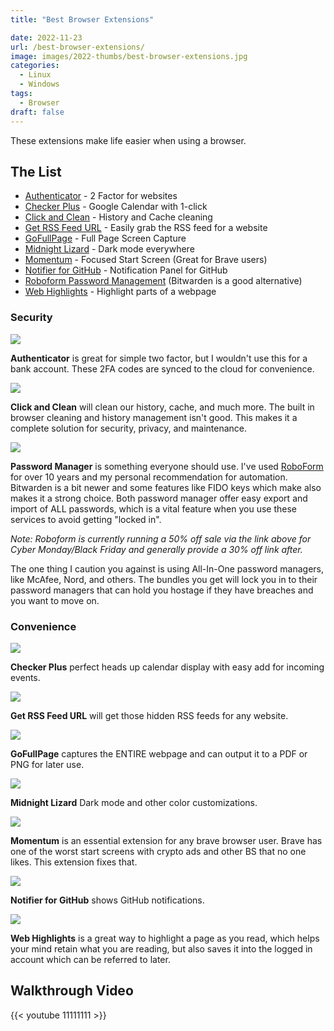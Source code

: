 ```yaml
---
title: "Best Browser Extensions"

date: 2022-11-23
url: /best-browser-extensions/
image: images/2022-thumbs/best-browser-extensions.jpg
categories:
  - Linux
  - Windows
tags:
  - Browser
draft: false
---
```

These extensions make life easier when using a browser. 
<!--more-->

## The List

- [Authenticator](https://chrome.google.com/webstore/detail/authenticator/bhghoamapcdpbohphigoooaddinpkbai) - 2 Factor for websites
- [Checker Plus](https://chrome.google.com/webstore/detail/checker-plus-for-google-c/hkhggnncdpfibdhinjiegagmopldibha) - Google Calendar with 1-click
- [Click and Clean](https://chrome.google.com/webstore/detail/clickclean/ghgabhipcejejjmhhchfonmamedcbeod) - History and Cache cleaning
- [Get RSS Feed URL](https://chrome.google.com/webstore/detail/get-rss-feed-url/kfghpdldaipanmkhfpdcjglncmilendn) - Easily grab the RSS feed for a website
- [GoFullPage](https://chrome.google.com/webstore/detail/gofullpage-full-page-scre/fdpohaocaechififmbbbbbknoalclacl) - Full Page Screen Capture
- [Midnight Lizard](https://chrome.google.com/webstore/detail/midnight-lizard/pbnndmlekkboofhnbonilimejonapojg) - Dark mode everywhere
- [Momentum](https://chrome.google.com/webstore/detail/momentum/laookkfknpbbblfpciffpaejjkokdgca) - Focused Start Screen (Great for Brave users)
- [Notifier for GitHub](https://chrome.google.com/webstore/detail/notifier-for-github/lmjdlojahmbbcodnpecnjnmlddbkjhnn) - Notification Panel for GitHub
- [Roboform Password Management](https://www.anrdoezrs.net/click-9109049-14329390) (Bitwarden is a good alternative)
- [Web Highlights](https://chrome.google.com/webstore/detail/web-highlights-pdf-web-hi/hldjnlbobkdkghfidgoecgmklcemanhm) - Highlight parts of a webpage

### Security
![](/images/2022/best-browser-extensions/auth.png)

**Authenticator** is great for simple two factor, but I wouldn't use this for a bank account. These 2FA codes are synced to the cloud for convenience. 

![](/images/2022/best-browser-extensions/clickandclean.png)

**Click and Clean** will clean our history, cache, and much more. The built in browser cleaning and history management isn't good. This makes it a complete solution for security, privacy, and maintenance. 

![](/images/2022/best-browser-extensions/roboform.png)

**Password Manager** is something everyone should use. I've used [RoboForm](https://www.anrdoezrs.net/click-9109049-14329390) for over 10 years and my personal recommendation for automation. Bitwarden is a bit newer and some features like FIDO keys which make also makes it a strong choice. Both password manager offer easy export and import of ALL passwords, which is a vital feature when you use these services to avoid getting "locked in". 

_Note: Roboform is currently running a 50% off sale via the link above for Cyber Monday/Black Friday and generally provide a 30% off link after._

The one thing I caution you against is using All-In-One password managers, like McAfee, Nord, and others. The bundles you get will lock you in to their password managers that can hold you hostage if they have breaches and you want to move on. 

### Convenience 

![](/images/2022/best-browser-extensions/checker-plus.png)

**Checker Plus** perfect heads up calendar display with easy add for incoming events. 

![](/images/2022/best-browser-extensions/rss-feeds.png)

**Get RSS Feed URL** will get those hidden RSS feeds for any website. 

![](/images/2022/best-browser-extensions/fullscreen.png)

**GoFullPage** captures the ENTIRE webpage and can output it to a PDF or PNG for later use. 

![](/images/2022/best-browser-extensions/midnight-lizard.png)

**Midnight Lizard** Dark mode and other color customizations. 

![](/images/2022/best-browser-extensions/momentum.jpg)

**Momentum** is an essential extension for any brave browser user. Brave has one of the worst start screens with crypto ads and other BS that no one likes. This extension fixes that.

![](/images/2022/best-browser-extensions/github-notifications.png)

**Notifier for GitHub** shows GitHub notifications.

![](/images/2022/best-browser-extensions/highlights.png)

**Web Highlights** is a great way to highlight a page as you read, which helps your mind retain what you are reading, but also saves it into the logged in account which can be referred to later. 

## Walkthrough Video

{{< youtube 11111111 >}}
